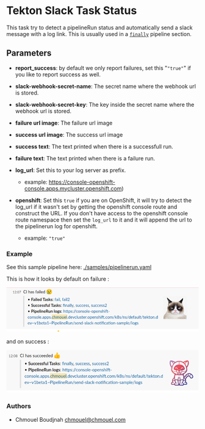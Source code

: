 # Tekton Slack Task Status

This task try to detect a pipelineRun status and automatically send a slack
message with a log link. This is usually used in a
[`finally`](https://github.com/tektoncd/pipeline/blob/main/docs/pipelines.md#adding-finally-to-the-pipeline)
pipeline section.

## Parameters

* **report_success**: by default we only report failures, set this "`"true"`" if
  you like to report success as well.

* **slack-webhook-secret-name**: The secret name where the webhook url is
  stored.

* **slack-webhook-secret-key**: The key inside the secret name where the webhook
  url is stored.

* **failure url image**: The failure url image

* **success url image**: The success url image

* **success text**: The text printed when there is a successfull run.

* **failure text**: The text printed when there is a failure run.

* **log_url**: Set this to your log server as prefix.
  * example: <https://console-openshift-console.apps.mycluster.openshift.com>)

* **openshift**: Set this `true` if you are on OpenShift, it will
  try to detect the log_url if it wasn't set by getting the openshift console
  route and construct the URL. If you don't have access to the openshift console
  route namespace then set the `log_url` to it and it will append the url
  to the pipelinerun log for openshift.
  * example: `"true"`

### Example

See this sample pipeline here: [./samples/pipelinerun.yaml](./samples/pipelinerun.yaml)

This is how it looks by default on failure :

![failure](./images/failure.png)

and on success :

![success](./images/success.png)

### Authors

* Chmouel Boudjnah <chmouel@chmouel.com>
